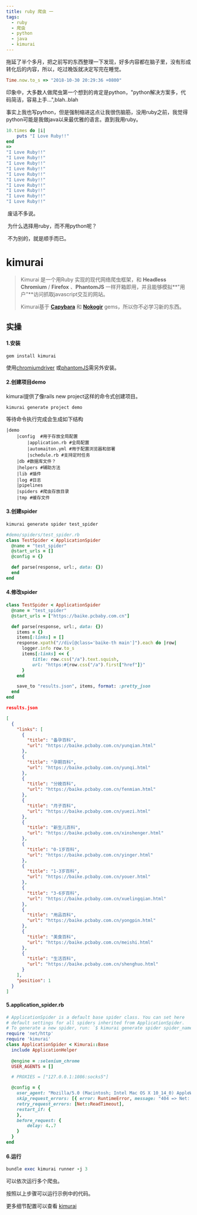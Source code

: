 ```yaml
---
title: ruby 爬虫 一
tags:
  - ruby
  - 爬虫
  - python
  - java
  - kimurai
---
```


​	拖延了半个多月，把之前写的东西整理一下发现，好多内容都在脑子里，没有形成转化后的内容，所以，吃过晚饭就决定写完在睡觉。

```ruby
Time.now.to_s => "2018-10-30 20:29:36 +0800"
```

<!--more-->

​	印象中，大多数人做爬虫第一个想到的肯定是python，"python解决方案多，代码简洁，容易上手...",blah..blah

​	事实上我也写python，但是强制缩进这点让我很伤脑筋，没用ruby之前，我觉得python可能是我做java以来最优雅的语言。直到我用ruby。

```ruby
10.times do |i|
	puts "I Love Ruby!!"
end
=>
"I Love Ruby!!"
"I Love Ruby!!"
"I Love Ruby!!"
"I Love Ruby!!"
"I Love Ruby!!"
"I Love Ruby!!"
"I Love Ruby!!"
"I Love Ruby!!"
"I Love Ruby!!"
"I Love Ruby!!"
```

​	废话不多说。

​	为什么选择用ruby，而不用python呢？

​	不为别的，就是顺手而已。

# kimurai 

> Kimurai 是一个用Ruby 实现的现代网络爬虫框架，和 **Headless Chromium** / **Firefox** 、**PhantomJS** 一样开箱即用，并且能够模拟**"用户"**访问抓取javascript交互的网站。
>
> Kimurai基于 **[Capybara](https://github.com/teamcapybara/capybara)** 和 **[Nokogir](https://github.com/sparklemotion/nokogiri)** gems，所以你不必学习新的东西。



## 实操

#### 1.安装

```shell
gem install kimurai 
```

使用[chromiumdriver](http://npm.taobao.org/mirrors/chromedriver/) 或[phantomJS](https://github.com/ariya/phantomjs)需另外安装。

#### 2.创建项目demo

kimurai提供了像rails new project这样的命令式创建项目。

```
kimurai generate project demo
```

等待命令执行完成会生成如下结构

```
|demo
	|config  #用于存放全局配置
		|application.rb #全局配置
		|automaiton.yml #用于配置浏览器和部署
		|schedule.rb #支持定时任务
	|db #数据库文件？
	|helpers #辅助方法
	|lib #插件
	|log #日志
	|pipelines 
	|spiders #爬虫存放目录
	|tmp #缓存文件

```





#### 3.创建spider

```ruby
kimurai generate spider test_spider

#demo/spiders/test_spider.rb
class TestSpider < ApplicationSpider
  @name = "test_spider"
  @start_urls = []
  @config = {}

  def parse(response, url:, data: {})
  end
end

```

#### 4.修改spider

```ruby
class TestSpider < ApplicationSpider
  @name = "test_spider"
  @start_urls = ["https://baike.pcbaby.com.cn"]

  def parse(response, url:, data: {})
    items = {}
    items[:links] = []
    response.xpath("//div[@class='baike-th main']").each do |row|
      logger.info row.to_s
      items[:links] << {
          title: row.css("/a").text.squish,
          url: "https:#{row.css("/a").first["href"]}"
      }
    end

    save_to "results.json", items, format: :pretty_json
  end
end
```



```json
results.json

[
  {
    "links": [
      {
        "title": "备孕百科",
        "url": "https://baike.pcbaby.com.cn/yunqian.html"
      },
      {
        "title": "孕期百科",
        "url": "https://baike.pcbaby.com.cn/yunqi.html"
      },
      {
        "title": "分娩百科",
        "url": "https://baike.pcbaby.com.cn/fenmian.html"
      },
      {
        "title": "月子百科",
        "url": "https://baike.pcbaby.com.cn/yuezi.html"
      },
      {
        "title": "新生儿百科",
        "url": "https://baike.pcbaby.com.cn/xinshenger.html"
      },
      {
        "title": "0-1岁百科",
        "url": "https://baike.pcbaby.com.cn/yinger.html"
      },
      {
        "title": "1-3岁百科",
        "url": "https://baike.pcbaby.com.cn/youer.html"
      },
      {
        "title": "3-6岁百科",
        "url": "https://baike.pcbaby.com.cn/xuelingqian.html"
      },
      {
        "title": "用品百科",
        "url": "https://baike.pcbaby.com.cn/yongpin.html"
      },
      {
        "title": "美食百科",
        "url": "https://baike.pcbaby.com.cn/meishi.html"
      },
      {
        "title": "生活百科",
        "url": "https://baike.pcbaby.com.cn/shenghuo.html"
      }
    ],
    "position": 1
  }
]
```

#### 5.application_spider.rb

```ruby
# ApplicationSpider is a default base spider class. You can set here
# default settings for all spiders inherited from ApplicationSpider.
# To generate a new spider, run: `$ kimurai generate spider spider_name`
require 'net/http'
require 'kimurai'
class ApplicationSpider < Kimurai::Base
  include ApplicationHelper
    
  @engine = :selenium_chrome
  USER_AGENTS = []

  # PROXIES = ["127.0.0.1:1086:socks5"]

  @config = {
    user_agent: "Mozilla/5.0 (Macintosh; Intel Mac OS X 10_14_0) AppleWebKit/537.36 (KHTML, like Gecko) Chrome/69.0.3497.100 Safari/537.36",
    skip_request_errors: [{ error: RuntimeError, message: "404 => Net::HTTPNotFound" }],
	retry_request_errors: [Net::ReadTimeout],
    restart_if: {
    },
    before_request: {
        delay: 4..7
    }
  }
end

```



#### 6.运行

```ruby
bundle exec kimurai runner -j 3 
```

可以依次运行多个爬虫。

按照以上步骤可以运行示例中的代码。

更多细节配置可以查看 [kimurai](https://github.com/vifreefly/kimuraframework#installation)



